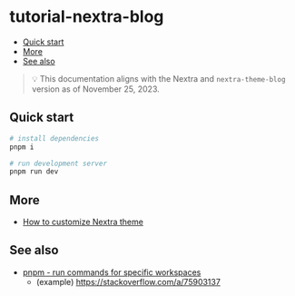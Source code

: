 # tutorial-nextra-blog

- [Quick start](#quick-start)
- [More](#more)
- [See also](#see-also)

> 💡 This documentation aligns with the Nextra and `nextra-theme-blog` version as of November 25, 2023.

## Quick start

```sh
# install dependencies
pnpm i

# run development server
pnpm run dev
```

## More

- [How to customize Nextra theme](./docs/how-to-customize-nextra-theme.md)

## See also

- [pnpm - run commands for specific workspaces](https://pnpm.io/filtering#--filter-glob---filter-glob)
  - (example) https://stackoverflow.com/a/75903137
